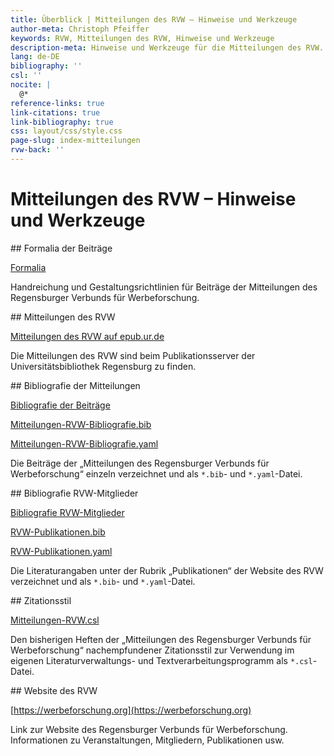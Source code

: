 ```yaml
---
title: Überblick | Mitteilungen des RVW – Hinweise und Werkzeuge
author-meta: Christoph Pfeiffer
keywords: RVW, Mitteilungen des RVW, Hinweise und Werkzeuge
description-meta: Hinweise und Werkzeuge für die Mitteilungen des RVW. Über Formalia zur Einreichung der Beiträge bis hin zu einem verwendbaren Zitationsstil als *.csl-Datei, Bibliografie der Mitteilungen des RVW und weiterer Dokumentation.
lang: de-DE
bibliography: ''
csl: ''
nocite: |
  @*
reference-links: true
link-citations: true
link-bibliography: true
css: layout/css/style.css
page-slug: index-mitteilungen
rvw-back: ''
---
```


[//]: # (
   pandoc index.md -f markdown -t html5 -s -o index.htm --template=web-template.tmpl --shift-heading-level-by=1 --metadata date="`date +'%e. %B %Y'`" --metadata date-meta="`date +'%Y-%m-%d'`"
  )

# Mitteilungen des RVW – Hinweise und Werkzeuge


<article>
## Formalia der Beiträge

[Formalia](https://maybegeek.github.io/Mitteilungen-RVW-Werkzeuge/Gestaltungsrichtlinien-Mitteilungen-RVW.pdf)

Handreichung und Ge&shy;stal&shy;tungs&shy;richt&shy;li&shy;nien für Beiträge der Mitteilungen des Regensburger Verbunds für Werbeforschung.
</article>



<article>
## Mitteilungen des RVW

[Mitteilungen des RVW auf epub.ur.de](https://epub.uni-regensburg.de/rvw.html)

Die Mitteilungen des RVW sind beim Publikationsserver der Universitätsbibliothek Regensburg zu finden.
</article>



<article>
## Bibliografie der Mitteilungen

[Bibliografie der Beiträge](https://maybegeek.github.io/Mitteilungen-RVW-Werkzeuge/Mitteilungen-RVW-Bibliografie.htm)

[Mitteilungen-RVW-Bibliografie.bib](https://maybegeek.github.io/Mitteilungen-RVW-Werkzeuge/Mitteilungen-RVW-Bibliografie.bib)

[Mitteilungen-RVW-Bibliografie.yaml](https://maybegeek.github.io/Mitteilungen-RVW-Werkzeuge/Mitteilungen-RVW-Bibliografie.yaml)

Die Beiträge der „Mitteilungen des Regensburger Verbunds für Werbeforschung“ einzeln verzeichnet und als `*.bib`- und `*.yaml`-Datei.
</article>



<article>
## Bibliografie RVW-Mitglieder

[Bibliografie RVW-Mitglieder](https://maybegeek.github.io/Mitteilungen-RVW-Werkzeuge/RVW-Publikationen.htm)

[RVW-Publikationen.bib](https://maybegeek.github.io/Mitteilungen-RVW-Werkzeuge/RVW-Publikationen.bib)

[RVW-Publikationen.yaml](https://maybegeek.github.io/Mitteilungen-RVW-Werkzeuge/RVW-Publikationen.yaml)

Die Literaturangaben unter der Rubrik „Publikationen“ der Website des RVW verzeichnet und als `*.bib`- und `*.yaml`-Datei.
</article>



<article>
## Zitationsstil

[Mitteilungen-RVW.csl](https://maybegeek.github.io/Mitteilungen-RVW-Werkzeuge/Mitteilungen-RVW.csl)

Den bisherigen Heften der „Mitteilungen des Regensburger Verbunds für Werbeforschung“ nachempfundener Zitationsstil zur Verwendung im eigenen Li&shy;te&shy;ra&shy;tur&shy;ver&shy;wal&shy;tungs- und Textverarbeitungs&shy;pro&shy;gramm als `*.csl`-Datei.
</article>



<article>
## Website des RVW

[https://werbeforschung.org](https://werbeforschung.org)

Link zur Website des Regensburger Verbunds für Werbeforschung. Informationen zu Veranstaltungen, Mitgliedern, Publikationen usw.
</article>
